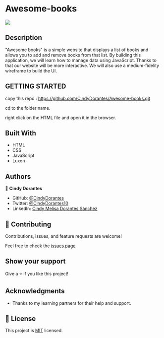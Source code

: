# Awesome-books


![](https://img.shields.io/badge/Microverse-blueviolet)



## Description

"Awesome books" is a simple website that displays a list of books and allows you to add and remove books from that list. By building this application, we will learn how to manage data using JavaScript. Thanks to that our website will be more interactive. We will also use a medium-fidelity wireframe to build the UI.




## GETTING STARTED

copy this repo : https://github.com/CindyDorantes/Awesome-books.git

cd to the folder name.

right click on the HTML file and open it in the browser.

## Built With

- HTML
- CSS
- JavaScript
- Luxon

## Authors

 👤 **Cindy Dorantes**

- GitHub: [@CindyDorantes](https://github.com/CindyDorantes)
- Twitter: [@CindyDorantes10](https://twitter.com/CindyDorantes10)
- LinkedIn: [Cindy Melisa Dorantes Sánchez](https://www.linkedin.com/in/cindydorantessanchez/)

## 🤝 Contributing

Contributions, issues, and feature requests are welcome!

Feel free to check the [issues page](https://github.com/CindyDorantes/Awesome-books/issues)

## Show your support

Give a ⭐️ if you like this project!

## Acknowledgments

- Thanks to my learning partners for their help and support.


## 📝 License

This project is [MIT](./MIT.md) licensed.